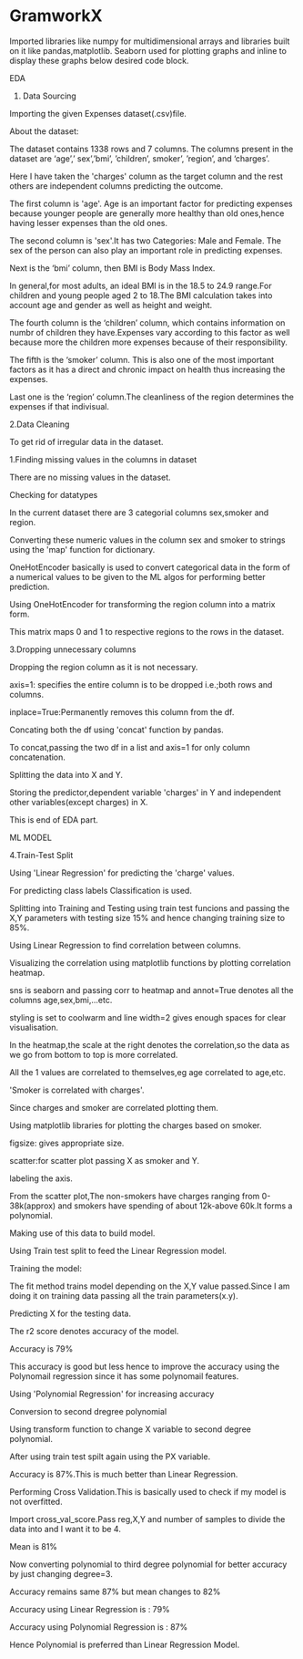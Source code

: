 # GramworkX

Imported libraries like numpy for multidimensional arrays and libraries built on it like pandas,matplotlib.
Seaborn used for plotting graphs and inline to display these graphs below desired code block.

EDA
1. Data Sourcing

Importing the given Expenses dataset(.csv)file.

About the dataset:

The dataset contains 1338 rows and 7 columns. The columns present in the dataset are ‘age’,’ sex’,’bmi’, ’children’, smoker’, ’region’, and ‘charges’. 

Here I have taken the 'charges' column as the target column and the rest others are independent columns predicting the outcome.

The first column is 'age'. Age is an important factor for predicting expenses because younger people are generally more healthy than old ones,hence having lesser 
expenses than the old ones.

The second column is 'sex'.It has two Categories: Male and Female. The sex of the person can also play an important role in predicting expenses.

Next is the ‘bmi’ column, then BMI is Body Mass Index.

In general,for most adults, an ideal BMI is in the 18.5 to 24.9 range.For children and young people aged 2 to 18.The BMI calculation takes into account age and 
gender as well as height and weight. 

The fourth column is the ‘children’ column, which contains information on numbr of children they have.Expenses vary according to this factor as well because more the 
children more expenses because of their responsibility.

The fifth is the ‘smoker’ column. This is also one of the most important factors as it has a direct and chronic impact on health thus increasing the expenses.

Last one is the ‘region’ column.The cleanliness of the region determines the expenses if that indivisual.

2.Data Cleaning

To get rid of irregular data in the dataset.

1.Finding missing values in the columns in dataset

There are no missing values in the dataset.

Checking for datatypes

In the current dataset there are 3 categorial columns sex,smoker and region.

Converting these numeric values in the column sex and smoker to strings using the 'map' function for dictionary.

OneHotEncoder basically is used to convert categorical data in the form of a numerical values to be given to the ML algos for performing better prediction.

Using OneHotEncoder for transforming the region column into a matrix form.

This matrix maps 0 and 1 to respective regions to the rows in the dataset.

3.Dropping unnecessary columns

Dropping the region column as it is not necessary.

axis=1: specifies the entire column is to be dropped i.e.;both rows and columns.

inplace=True:Permanently removes this column from the df.

Concating both the df using 'concat' function by pandas.

To concat,passing the two df in a list and axis=1 for only column concatenation.

Splitting the data into X and Y.

Storing the predictor,dependent variable 'charges' in Y and independent other variables(except charges) in X.

This is end of EDA part.

ML MODEL

4.Train-Test Split

Using 'Linear Regression' for predicting the 'charge' values.

For predicting class labels Classification is used.

Splitting into Training and Testing using train test funcions and passing the X,Y parameters with testing size 15% and hence changing training size to 85%.

Using Linear Regression to find correlation between columns.

Visualizing the correlation using matplotlib functions by plotting correlation heatmap.

sns is seaborn and passing corr to heatmap and annot=True denotes all the columns age,sex,bmi,...etc.

styling is set to coolwarm and line width=2 gives enough spaces for clear visualisation.

In the heatmap,the scale at the right denotes the correlation,so the data as we go from bottom to top is more correlated.

All the 1 values are correlated to themselves,eg age correlated to age,etc.

'Smoker is correlated with charges'.

Since charges and smoker are correlated plotting them.

Using matplotlib libraries for plotting the charges based on smoker.

figsize: gives appropriate size.

scatter:for scatter plot passing X as smoker and Y.

labeling the axis.

From the scatter plot,The non-smokers have charges ranging from 0-38k(approx) and smokers have spending of about 12k-above 60k.It forms a polynomial.

Making use of this data to build model.

Using Train test split to feed the Linear Regression model.

Training the model:

The fit method trains model depending on the X,Y value passed.Since I am doing it on training data passing all the train parameters(x.y).

Predicting X for the testing data.

The r2 score denotes accuracy of the model.

Accuracy is 79%

This accuracy is good but less hence to improve the accuracy using the Polynomail regression since it has some polynomail features.

Using 'Polynomial Regression' for increasing accuracy

Conversion to second dregree polynomial

Using transform function to change X variable to second degree polynomial.

After using train test spilt again using the PX variable.

Accuracy is 87%.This is much better than Linear Regression.


Performing Cross Validation.This is basically used to check if my model is not overfitted.

Import cross_val_score.Pass reg,X,Y and number of samples to divide the data into and I want it to be 4.

Mean is 81%

Now converting polynomial to third degree polynomial for better accuracy by just changing degree=3.

Accuracy remains same 87% but mean changes to 82%

Accuracy using Linear Regression is : 79%

Accuracy using Polynomial Regression is : 87%

Hence Polynomial is preferred than Linear Regression Model.













